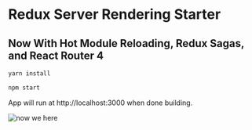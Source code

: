 # Redux Server Rendering Starter
## Now With Hot Module Reloading, Redux Sagas, and React Router 4

```bash
yarn install
```

```bash
npm start
```

App will run at http://localhost:3000 when done building.

![now we here](http://i.giphy.com/l3V0pGcu4HosNs57a.gif)
